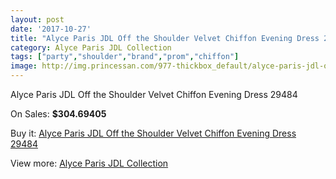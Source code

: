 ```yaml
---
layout: post
date: '2017-10-27'
title: "Alyce Paris JDL Off the Shoulder Velvet Chiffon Evening Dress 29484"
category: Alyce Paris JDL Collection
tags: ["party","shoulder","brand","prom","chiffon"]
image: http://img.princessan.com/977-thickbox_default/alyce-paris-jdl-off-the-shoulder-velvet-chiffon-evening-dress-29484.jpg
---
```

Alyce Paris JDL Off the Shoulder Velvet Chiffon Evening Dress 29484

On Sales: **$304.69405**
<a href="https://www.princessan.com/en/alyce-paris-jdl-collection/467-alyce-paris-jdl-off-the-shoulder-velvet-chiffon-evening-dress-29484.html"><amp-img layout="responsive" width="600" height="600" src="//img.princessan.com/977-thickbox_default/alyce-paris-jdl-off-the-shoulder-velvet-chiffon-evening-dress-29484.jpg" alt="Alyce Paris JDL Off the Shoulder Velvet Chiffon Evening Dress 29484 0" /></a>
<a href="https://www.princessan.com/en/alyce-paris-jdl-collection/467-alyce-paris-jdl-off-the-shoulder-velvet-chiffon-evening-dress-29484.html"><amp-img layout="responsive" width="600" height="600" src="//img.princessan.com/978-thickbox_default/alyce-paris-jdl-off-the-shoulder-velvet-chiffon-evening-dress-29484.jpg" alt="Alyce Paris JDL Off the Shoulder Velvet Chiffon Evening Dress 29484 1" /></a>

Buy it: [Alyce Paris JDL Off the Shoulder Velvet Chiffon Evening Dress 29484](https://www.princessan.com/en/alyce-paris-jdl-collection/467-alyce-paris-jdl-off-the-shoulder-velvet-chiffon-evening-dress-29484.html "Alyce Paris JDL Off the Shoulder Velvet Chiffon Evening Dress 29484")

View more: [Alyce Paris JDL Collection](https://www.princessan.com/en/7-alyce-paris-jdl-collection "Alyce Paris JDL Collection")